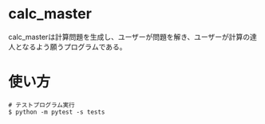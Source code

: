 # calc_master
calc_masterは計算問題を生成し、ユーザーが問題を解き、ユーザーが計算の達人となるよう願うプログラムである。

# 使い方

```
# テストプログラム実行
$ python -m pytest -s tests
```